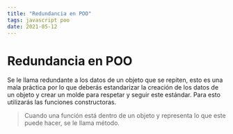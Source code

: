 ```yaml
---
title: "Redundancia en POO"
tags: javascript poo
date: 2021-05-12
---
```


# Redundancia en POO

Se le llama redundante a los datos de un objeto que se repiten, esto es una mala práctica por lo que deberás estandarizar la creación de los datos de un objeto y crear un molde para respetar y seguir este estándar. Para esto utilizarás las funciones constructoras.

> Cuando una función está dentro de un objeto y representa lo que este puede hacer, se le llama método.